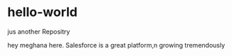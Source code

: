 # hello-world
jus another Repositry

hey meghana here. Salesforce is a great platform,n growing tremendously
